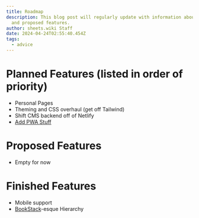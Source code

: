 ```yaml
---
title: Roadmap
description: This blog post will regularly update with information about planned
  and proposed features.
author: sheets.wiki Staff
date: 2024-04-24T02:55:40.454Z
tags:
  - advice
---
```

# Planned Features (listed in order of priority)
- Personal Pages
- Theming and CSS overhaul (get off Tailwind)
- Shift CMS backend off of Netlify
- [Add PWA Stuff](https://web.dev/articles/pwa-checklist?utm_source=lighthouse&utm_medium=node)

# Proposed Features
- Empty for now

# Finished Features
- Mobile support
- [BookStack](https://www.bookstackapp.com/)-esque Hierarchy
